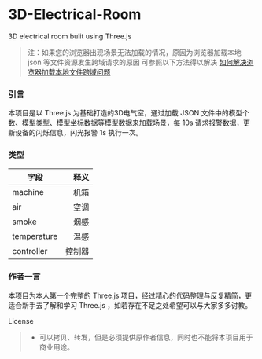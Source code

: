 # 3D-Electrical-Room
3D electrical room bulit using Three.js

> 注：如果您的浏览器出现场景无法加载的情况，原因为浏览器加载本地 json 等文件资源发生跨域请求的原因
> 可参照以下方法得以解决 [如何解决浏览器加载本地文件跨域问题](https://segmentfault.com/a/1190000015887146)

### 引言
本项目是以 Three.js 为基础打造的3D电气室，通过加载 JSON 文件中的模型个数、模型类型、模型坐标数据等模型数据来加载场景，每 10s 请求报警数据，更新设备的闪烁信息，闪光报警 1s 执行一次。

### 类型
| 字段 | 释义 |
| --------    | -----:|
| machine     | 机箱 |
| air         | 空调 |
| smoke       | 烟感 |
| temperature | 温感 |
| controller  | 控制器 |

### 作者一言
本项目为本人第一个完整的 Three.js 项目，经过精心的代码整理与反复精简，更适合新手去了解和学习 Three.js ，如若存在不足之处希望可以与大家多多讨教。

License
> * 可以拷贝、转发，但是必须提供原作者信息，同时也不能将本项目用于商业用途。